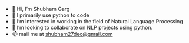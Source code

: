 - 👋 Hi, I’m Shubham Garg
- 👀 I primarily use python to code
- 🌱 I’m interested in working in the field of Natural Language Processing
- 💞️ I’m looking to collaborate on NLP projects using python.
- 📫 mail me at shubham27dec@gmail.com

<!---
shubham27dec/shubham27dec is a ✨ special ✨ repository because its `README.md` (this file) appears on your GitHub profile.
You can click the Preview link to take a look at your changes.
--->
